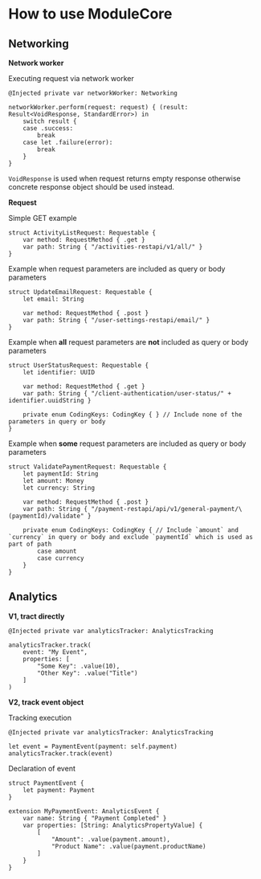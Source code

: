 # How to use ModuleCore

## Networking

**Network worker**

Executing request via network worker

```
@Injected private var networkWorker: Networking

networkWorker.perform(request: request) { (result: Result<VoidResponse, StandardError>) in
    switch result {
    case .success:
        break
    case let .failure(error):
        break
    }
}
```

`VoidResponse` is used when request returns empty response otherwise concrete response object should be used instead.

**Request**

Simple GET example

```
struct ActivityListRequest: Requestable {
    var method: RequestMethod { .get }
    var path: String { "/activities-restapi/v1/all/" }
}
```

Example when request parameters are included as query or body parameters

```
struct UpdateEmailRequest: Requestable {
    let email: String

    var method: RequestMethod { .post }
    var path: String { "/user-settings-restapi/email/" }
}
```

Example when **all** request parameters are **not** included as query or body parameters

```
struct UserStatusRequest: Requestable {
    let identifier: UUID

    var method: RequestMethod { .get }
    var path: String { "/client-authentication/user-status/" + identifier.uuidString }

    private enum CodingKeys: CodingKey { } // Include none of the parameters in query or body
}
```

Example when **some** request parameters are included as query or body parameters

```
struct ValidatePaymentRequest: Requestable {
    let paymentId: String 
    let amount: Money
    let currency: String

    var method: RequestMethod { .post }
    var path: String { "/payment-restapi/api/v1/general-payment/\(paymentId)/validate" }
    
    private enum CodingKeys: CodingKey { // Include `amount` and `currency` in query or body and exclude `paymentId` which is used as part of path
        case amount
        case currency
    }
}
```

## Analytics

**V1, tract directly**
```
@Injected private var analyticsTracker: AnalyticsTracking

analyticsTracker.track(
    event: "My Event", 
    properties: [
        "Some Key": .value(10),
        "Other Key": .value("Title")
    ]
)
```

**V2, track event object**

Tracking execution
```
@Injected private var analyticsTracker: AnalyticsTracking

let event = PaymentEvent(payment: self.payment)
analyticsTracker.track(event)
```

Declaration of event
```
struct PaymentEvent {
    let payment: Payment
}

extension MyPaymentEvent: AnalyticsEvent {
    var name: String { "Payment Completed" }
    var properties: [String: AnalyticsPropertyValue] { 
        [
            "Amount": .value(payment.amount),
            "Product Name": .value(payment.productName)
        ]
    }
}
```
